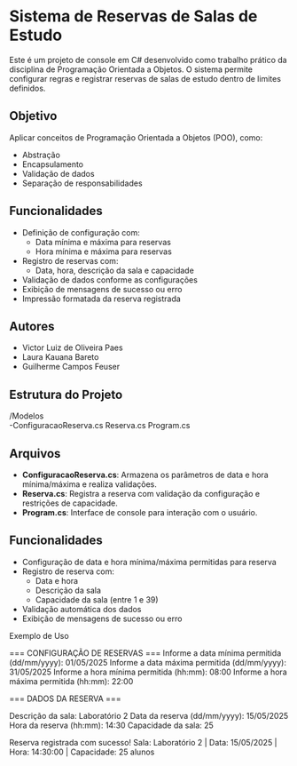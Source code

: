 # Sistema de Reservas de Salas de Estudo

Este é um projeto de console em C# desenvolvido como trabalho prático da disciplina de Programação Orientada a Objetos. O sistema permite configurar regras e registrar reservas de salas de estudo dentro de limites definidos.

## Objetivo

Aplicar conceitos de Programação Orientada a Objetos (POO), como:
- Abstração
- Encapsulamento
- Validação de dados
- Separação de responsabilidades

## Funcionalidades

- Definição de configuração com:
  - Data mínima e máxima para reservas
  - Hora mínima e máxima para reservas
- Registro de reservas com:
  - Data, hora, descrição da sala e capacidade
- Validação de dados conforme as configurações
- Exibição de mensagens de sucesso ou erro
- Impressão formatada da reserva registrada

## Autores
- Victor Luiz de Oliveira Paes
- Laura Kauana Bareto
- Guilherme Campos Feuser

## Estrutura do Projeto
/Modelos  
-ConfiguracaoReserva.cs
Reserva.cs
Program.cs


## Arquivos

- **ConfiguracaoReserva.cs**: Armazena os parâmetros de data e hora mínima/máxima e realiza validações.
- **Reserva.cs**: Registra a reserva com validação da configuração e restrições de capacidade.
- **Program.cs**: Interface de console para interação com o usuário.

## Funcionalidades

- Configuração de data e hora mínima/máxima permitidas para reserva
- Registro de reserva com:
  - Data e hora
  - Descrição da sala
  - Capacidade da sala (entre 1 e 39)
- Validação automática dos dados
- Exibição de mensagens de sucesso ou erro

Exemplo de Uso

=== CONFIGURAÇÃO DE RESERVAS ===
Informe a data mínima permitida (dd/mm/yyyy): 01/05/2025
Informe a data máxima permitida (dd/mm/yyyy): 31/05/2025
Informe a hora mínima permitida (hh:mm): 08:00
Informe a hora máxima permitida (hh:mm): 22:00

=== DADOS DA RESERVA ===

 Descrição da sala: Laboratório 2 
 Data da reserva (dd/mm/yyyy): 15/05/2025
 Hora da reserva (hh:mm): 14:30
 Capacidade da sala: 25

 Reserva registrada com sucesso!
 Sala: Laboratório 2 | Data: 15/05/2025 | Hora: 14:30:00 | Capacidade: 25 alunos


